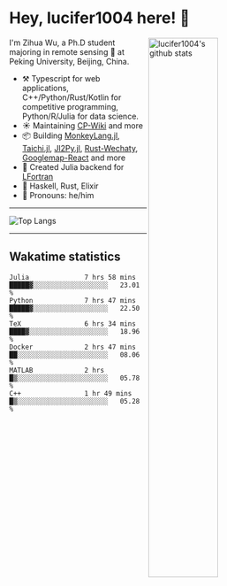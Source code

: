 # Hey, lucifer1004 here! :wave:

<img width="50%" align="right" alt="lucifer1004's github stats" src="https://github-readme-stats.vercel.app/api?username=lucifer1004&show_icons=true">

I'm Zihua Wu, a Ph.D student majoring in remote sensing :satellite: at Peking University, Beijing, China.

- :hammer_and_pick: Typescript for web applications, C++/Python/Rust/Kotlin for competitive programming, Python/R/Julia for data science.
- :sunny: Maintaining [CP-Wiki](https://cp-wiki.vercel.app) and more 
- :package: Building [MonkeyLang.jl](https://github.com/lucifer1004/MonkeyLang.jl), [Taichi.jl](https://github.com/lucifer1004/Taichi.jl), [Jl2Py.jl](https://github.com/lucifer1004/Jl2Py.jl), [Rust-Wechaty](https://github.com/wechaty/rust-wechaty), [Googlemap-React](https://github.com/googlemap-react/googlemap-react) and more
- :sparkler: Created Julia backend for [LFortran](https://github.com/lfortran/lfortran)
- :seedling: Haskell, Rust, Elixir
- :man: Pronouns: he/him

---

![Top Langs](https://github-readme-stats.vercel.app/api/top-langs/?username=lucifer1004&layout=compact)

---

## Wakatime statistics

<!--START_SECTION:waka-->

```text
Julia              7 hrs 58 mins   █████▓░░░░░░░░░░░░░░░░░░░   23.01 %
Python             7 hrs 47 mins   █████▓░░░░░░░░░░░░░░░░░░░   22.50 %
TeX                6 hrs 34 mins   ████▓░░░░░░░░░░░░░░░░░░░░   18.96 %
Docker             2 hrs 47 mins   ██░░░░░░░░░░░░░░░░░░░░░░░   08.06 %
MATLAB             2 hrs           █▒░░░░░░░░░░░░░░░░░░░░░░░   05.78 %
C++                1 hr 49 mins    █▒░░░░░░░░░░░░░░░░░░░░░░░   05.28 %
```

<!--END_SECTION:waka-->
